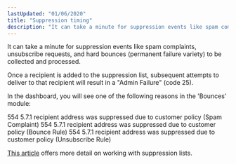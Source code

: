 ```yaml
---
lastUpdated: "01/06/2020"
title: "Suppression timing"
description: "It can take a minute for suppression events like spam complaints unsubscribe requests and hard bounces permanent failure variety to be collected and processed Once a recipient is added to the suppression list subsequent attempts to deliver to that recipient will result in a Admin Failure code 25 In the..."
---
```


It can take a minute for suppression events like spam complaints, unsubscribe requests, and hard bounces (permanent failure variety) to be collected and processed.

Once a recipient is added to the suppression list, subsequent attempts to deliver to that recipient will result in a "Admin Failure" (code 25).

In the dashboard, you will see one of the following reasons in the 'Bounces' module:

554 5.7.1 recipient address was suppressed due to customer policy (Spam Complaint)
554 5.7.1 recipient address was suppressed due to customer policy (Bounce Rule)
554 5.7.1 recipient address was suppressed due to customer policy (Unsubscribe Rule)

[This article](https://www.sparkpost.com/docs/user-guide/using-suppression-lists/) offers more detail on working with suppression lists.
